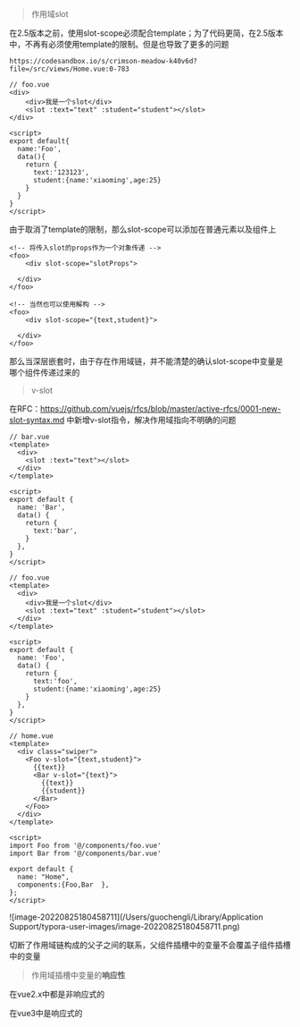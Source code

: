 > 作用域slot

在2.5版本之前，使用slot-scope必须配合template；为了代码更简，在2.5版本中，不再有必须使用template的限制。但是也导致了更多的问题



```
https://codesandbox.io/s/crimson-meadow-k40v6d?file=/src/views/Home.vue:0-783
```



```vue
// foo.vue
<div>
    <div>我是一个slot</div>
    <slot :text="text" :student="student"></slot>
</div>

<script>
export default{
  name:'Foo',
  data(){
    return {
      text:'123123',
      student:{name:'xiaoming',age:25}
    }
  }
}
</script>
```



由于取消了template的限制，那么slot-scope可以添加在普通元素以及组件上

```vue
<!-- 将传入slot的props作为一个对象传递 -->
<foo>
	<div slot-scope="slotProps">
    
  </div>
</foo>

<!-- 当然也可以使用解构 -->
<foo>
	<div slot-scope="{text,student}">
    
  </div>
</foo>
```



那么当深层嵌套时，由于存在作用域链，并不能清楚的确认slot-scope中变量是哪个组件传递过来的



> v-slot

在RFC：https://github.com/vuejs/rfcs/blob/master/active-rfcs/0001-new-slot-syntax.md 中新增v-slot指令，解决作用域指向不明确的问题



```vue
// bar.vue
<template>
  <div>
    <slot :text="text"></slot>
  </div>
</template>

<script>
export default {
  name: 'Bar',
  data() {
    return {
      text:'bar',
    }
  },
}
</script>
```



```vue
// foo.vue
<template>
  <div>
    <div>我是一个slot</div>
    <slot :text="text" :student="student"></slot>
  </div>
</template>

<script>
export default {
  name: 'Foo',
  data() {
    return {
      text:'foo',
      student:{name:'xiaoming',age:25}
    }
  },
}
</script>
```



```vue
// home.vue 
<template>
  <div class="swiper">
    <Foo v-slot="{text,student}">
      {{text}}
      <Bar v-slot="{text}">
        {{text}}
        {{student}}
      </Bar>
    </Foo>
  </div>
</template>

<script>
import Foo from '@/components/foo.vue'
import Bar from '@/components/bar.vue'

export default {
  name: "Home",
  components:{Foo,Bar  },
};
</script>
```



![image-20220825180458711](/Users/guochengli/Library/Application Support/typora-user-images/image-20220825180458711.png)



切断了作用域链构成的父子之间的联系，父组件插槽中的变量不会覆盖子组件插槽中的变量



> 作用域插槽中变量的**响应性**

在vue2.x中都是非响应式的

在vue3中是响应式的

